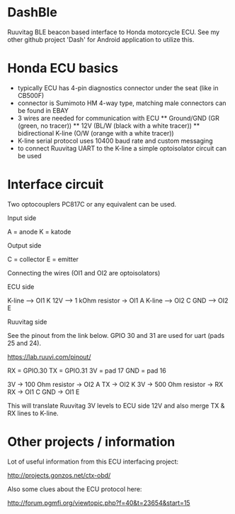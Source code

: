 # DashBle

Ruuvitag BLE beacon based interface to Honda motorcycle ECU. 
See my other github project 'Dash' for Android application to utilize this.

# Honda ECU basics

* typically ECU has 4-pin diagnostics connector under the seat (like in CB500F)
* connector is Sumimoto HM 4-way type, matching male connectors can be found in EBAY
* 3 wires are needed for communication with ECU
 ** Ground/GND (GR (green, no tracer))
 ** 12V (BL/W (black with a white tracer))
 ** bidirectional K-line (O/W (orange with a white tracer))
* K-line serial protocol uses 10400 baud rate and custom messaging
* to connect Ruuvitag UART to the K-line a simple optoisolator circuit can be used

# Interface circuit

Two optocouplers PC817C or any equivalent can be used.

Input side

A = anode
K = katode

Output side

C = collector
E = emitter

Connecting the wires (OI1 and OI2 are optoisolators)

ECU side

K-line --> OI1 K
12V --> 1 kOhm resistor -> OI1 A
K-line --> OI2 C
GND --> OI2 E

Ruuvitag side

See the pinout from the link below. GPIO 30 and 31 are used for uart (pads 25 and 24).

https://lab.ruuvi.com/pinout/

RX = GPIO.30
TX = GPIO.31
3V = pad 17
GND = pad 16

3V -> 100 Ohm resistor -> OI2 A
TX -> OI2 K
3V -> 500 Ohm resistor -> RX
RX -> OI1 C
GND -> OI1 E

This will translate Ruuvitag 3V levels to ECU side 12V and also merge TX & RX lines to K-line.

# Other projects / information

Lot of useful information from this ECU interfacing project:

http://projects.gonzos.net/ctx-obd/

Also some clues about the ECU protocol here:

http://forum.pgmfi.org/viewtopic.php?f=40&t=23654&start=15
